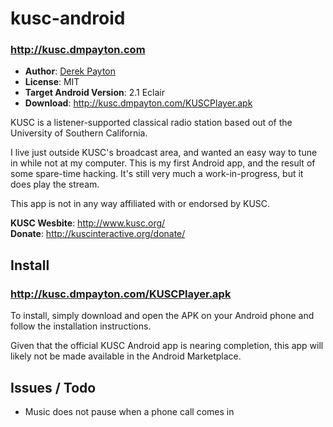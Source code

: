 # kusc-android

### http://kusc.dmpayton.com

* **Author**: [Derek Payton](http://dmpayton.com)
* **License**: MIT
* **Target Android Version**: 2.1 Eclair
* **Download**: http://kusc.dmpayton.com/KUSCPlayer.apk

KUSC is a listener-supported classical radio station based out of the University of Southern California.

I live just outside KUSC's broadcast area, and wanted an easy way to tune in while not at my computer. This is my first Android app, and the result of some spare-time hacking. It's still very much a work-in-progress, but it does play the stream.

This app is not in any way affiliated with or endorsed by KUSC.

**KUSC Wesbite**: http://www.kusc.org/  
**Donate**: http://kuscinteractive.org/donate/

## Install

### http://kusc.dmpayton.com/KUSCPlayer.apk

To install, simply download and open the APK on your Android phone and follow the installation instructions.

Given that the official KUSC Android app is nearing completion, this app will likely not be made available in the Android Marketplace.

## Issues / Todo

* Music does not pause when a phone call comes in